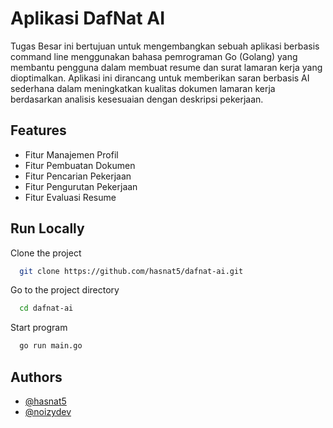 
# Aplikasi DafNat AI

Tugas Besar ini bertujuan untuk mengembangkan sebuah aplikasi berbasis command line menggunakan bahasa pemrograman Go (Golang) yang membantu pengguna dalam membuat resume dan surat lamaran kerja yang dioptimalkan. Aplikasi ini dirancang untuk memberikan saran berbasis AI sederhana dalam meningkatkan kualitas dokumen lamaran kerja berdasarkan analisis kesesuaian dengan deskripsi pekerjaan. 



## Features

- Fitur Manajemen Profil
- Fitur Pembuatan Dokumen
- Fitur Pencarian Pekerjaan
- Fitur Pengurutan Pekerjaan
- Fitur Evaluasi Resume

## Run Locally

Clone the project

```bash
  git clone https://github.com/hasnat5/dafnat-ai.git
```

Go to the project directory

```bash
  cd dafnat-ai
```

Start program

```bash
  go run main.go
```


## Authors

- [@hasnat5](https://www.github.com/hasnat5)
- [@noizydev](https://www.github.com/noizydev)

